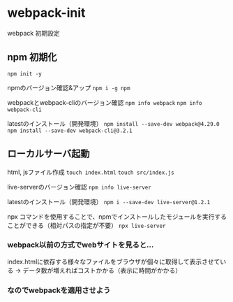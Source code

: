 # webpack-init
webpack 初期設定

## npm 初期化

`npm init -y`

npmのバージョン確認&アップ
`npm i -g npm`

webpackとwebpack-cliのバージョン確認
`npm info webpack`
`npm info webpack-cli`

latestのインストール（開発環境）
`npm install --save-dev webpack@4.29.0`
`npm install --save-dev webpack-cli@3.2.1`

## ローカルサーバ起動

html, jsファイル作成
`touch index.html`
`touch src/index.js`

live-serverのバージョン確認
`npm info live-server`

latestのインストール（開発環境）
`npm i --save-dev live-server@1.2.1`

npx コマンドを使用することで、npmでインストールしたモジュールを実行することができる（相対パスの指定が不要）
`npx live-server`


### webpack以前の方式でwebサイトを見ると...
index.htmlに依存する様々なファイルをブラウザが個々に取得して表示させている
-> データ数が増えればコストかかる（表示に時間がかかる）

### なのでwebpackを適用させよう
